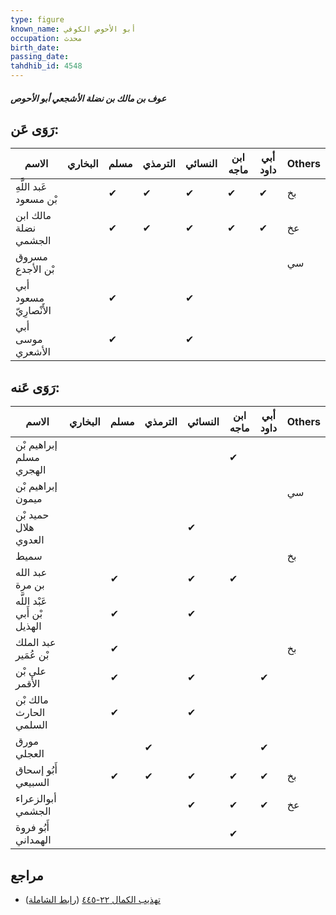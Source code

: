 ```yaml
---
type: figure
known_name: أبو الأحوص الكوفي
occupation: محدث
birth_date:
passing_date:
tahdhib_id: 4548
---
```

##### عوف بن مالك بن نضلة الأشجعي أبو الأحوص

## رَوَى عَن:
| الاسم                  | البخاري | مسلم | الترمذي | النسائي | ابن ماجه | أبي داود | Others |
| ---------------------- | ------- | ---- | ------- | ------- | -------- | -------- | ------ |
| عَبد اللَّهِ بْن مسعود |         | ✔    | ✔       | ✔       | ✔        | ✔        | بخ     |
| مالك ابن نضلة الجشمي   |         | ✔    | ✔       | ✔       | ✔        | ✔        | عخ     |
| مسروق بْن الأجدع       |         |      |         |         |          |          | سي     |
| أبي مسعود الأَنْصارِيّ |         | ✔    |         | ✔       |          |          |        |
| أبي موسى الأشعري       |         | ✔    |         | ✔       |          |          |        |
## رَوَى عَنه:
| الاسم                        | البخاري | مسلم | الترمذي | النسائي | ابن ماجه | أبي داود | Others |
| ---------------------------- | ------- | ---- | ------- | ------- | -------- | -------- | ------ |
| إبراهيم بْن مسلم الهجري      |         |      |         |         | ✔        |          |        |
| إبراهيم بْن ميمون            |         |      |         |         |          |          | سي     |
| حميد بْن هلال العدوي         |         |      |         | ✔       |          |          |        |
| سميط                         |         |      |         |         |          |          | بخ     |
| عبد الله بن مرة              |         | ✔    |         | ✔       | ✔        |          |        |
| عَبْد اللَّه بْن أَبي الهذيل |         | ✔    |         | ✔       |          |          |        |
| عبد الملك بْن عُمَير         |         | ✔    |         |         |          |          | بخ     |
| علي بْن الأقمر               |         | ✔    |         | ✔       |          | ✔        |        |
| مالك بْن الحارث السلمي       |         | ✔    |         | ✔       |          |          |        |
| مورق العجلي                  |         |      | ✔       |         |          | ✔        |        |
| أَبُو إسحاق السبيعي          |         | ✔    | ✔       | ✔       | ✔        | ✔        | بخ     |
| أبوالزعراء الجشمي            |         |      |         | ✔       | ✔        | ✔        | عخ     |
| أَبُو فروة الهمداني          |         |      |         |         | ✔        |          |        |
## مراجع
- [تهذيب الكمال ٢٢-٤٤٥](obsidian://open?vault=Tahdhib-al-Kamal&file=Figures/٤٥٤٨-عوف%20بن%20مالك%20بن%20نضلة%20الأشجعي%20أبو%20الأحوص) ([رابط الشاملة](https://shamela.ws/book/3722/11698))